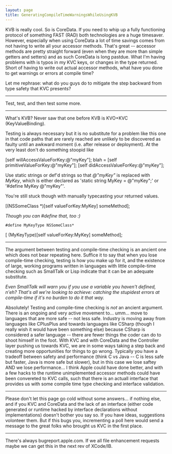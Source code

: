 ```yaml
---
layout: page
title: GeneratingCompileTimeWarningsWhileUsingKVB
---
```


KVB is really cool.  So is CoreData.  If you need to whip up a fully functioning protocol of something FAST (RAD) both technologies are a huge timesaver.  However, especially when using CoreData a lot of time savings comes from not having to write all your accessor methods.  That's great -- accessor methods are pretty straight forward (even when they are more than simple getters and setters) and as such CoreData is long pastdue.  What I'm having problems with is typos in my KVC keys, or changes in the type returned.  Short of having to write out actual accessor methods, what have you done to get warnings or errors at compile time?

Let me rephrase: what do you guys do to mitigate the step backward from type safety that KVC presents?

----

Test, test, and then test some more.

----

What's KVB? Never saw that one before  KVB is KVO+KVC  (KeyValueBinding).

Testing is always necessary but it is no substitute for a problem like this one in that code paths that are rarely reached are unlikely to be discovered as faulty until an awkward moment (i.e. after release or deployment).  At the very least don't do something stoopid like
      
[self willAccessValueForKey:@"myKey"];
blah = [self primitiveValueForKey:@"myKey"];
[self didAccessValueForKey:@"myKey"];

Use static strings or def'd strings so that *@"myKey"* is replaced with *MyKey*, which is either declared as 'static string MyKey = @"myKey";' or '#define MyKey @"myKey"'.

You're still stuck though with manually typecasting your returned values.
    
[(NSSomeClass *)[self valueForKey:MyKey] someMethod];


*Though you can     #define that, too :)*

    #define MyKeyType NSSomeClass*
[ (MyKeyType)[self valueForKey:MyKey] someMethod];


----

The argument between testing and compile-time checking is an ancient one which does not bear repeating here. Suffice it to say that when you lose compile-time checking, testing is how you make up for it, and the existence of large, working programs written in languages with little compile-time checking such as SmallTalk or Lisp indicate that it can be an adequate substitute.

*Even SmallTalk will warn you if you use a variable you haven't defined, n'eh? That's all we're looking to achieve: catching the stupidest errors at compile-time if it's no burden to do it that way.*

Absolutely!  Testing and compile-time checking is *not* an ancient argument.  There is an ongoing and very active movement to... umm... move to languages that are more safe -- not less safe.  Industry is moving away from languages like CPlusPlus and towards languages like CSharp (though I really wish it would have been something else) because CSharp is considered a safer language -- there are fewer things the coder can do to shoot himself in the foot.  With KVC and with CoreData and the Controller layer pushing us towards KVC, we are in some ways taking a step back and creating more opportunities for things to go wrong.  Typically you have a tradeoff between safety and performance (think C vs Java -- C is less safe but faster, Java is more safe but slower), but in this case we lose saftey AND we lose performance... I think Apple could have done better, and with a few hacks to the runtime unimplemented accessor methods could have been convereted to KVC calls, such that there is an actuall interface that provides us with some compile time type checking and interface validation.

----
Please don't let this page go cold without some answers... if nothing else, and if you KVC and CoreData and the lack of an interface (either code generated or runtime hacked by interface declarations without implementations) doesn't bother you say so.  If you have ideas, suggestions volonteer them.  But if this bugs you, incrementing a poll here would send a message to the great folks who brought us KVC in the first place.

----
There's always bugreport.apple.com. If we all file enhancement requests maybe we can get this in the next rev of XCode/IB.

